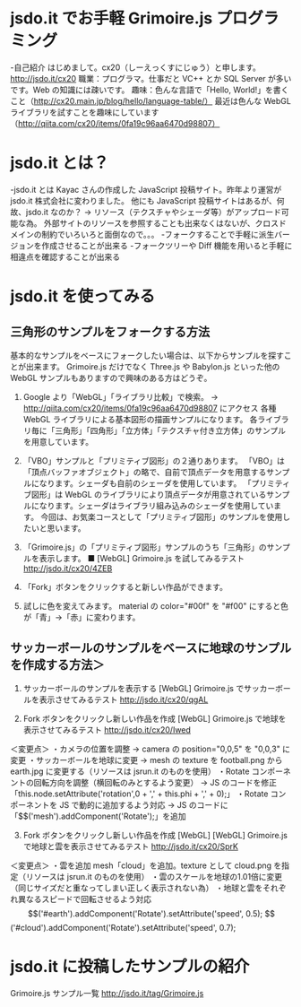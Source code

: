 ﻿# jsdo.it でお手軽 Grimoire.js プログラミング

-自己紹介
  はじめまして。cx20（しーえっくすにじゅう）と申します。
  http://jsdo.it/cx20
  職業：プログラマ。仕事だと VC++ とか SQL Server が多いです。Web の知識には疎いです。
  趣味：色んな言語で「Hello, World!」を書くこと（http://cx20.main.jp/blog/hello/language-table/）
        最近は色んな WebGL ライブラリを試すことを趣味にしています（http://qiita.com/cx20/items/0fa19c96aa6470d98807）

# jsdo.it とは？

-jsdo.it とは
  Kayac さんの作成した JavaScript 投稿サイト。昨年より運営が jsdo.it 株式会社に変わりました。
  他にも JavaScript 投稿サイトはあるが、何故、jsdo.it なのか？
  → リソース（テクスチャやシェーダ等）がアップロード可能な為。
     外部サイトのリソースを参照することも出来なくはないが、クロスドメインの制約でいろいろと面倒なので。。。
-フォークすることで手軽に派生バージョンを作成させることが出来る
-フォークツリーや Diff 機能を用いると手軽に相違点を確認することが出来る

# jsdo.it を使ってみる

## 三角形のサンプルをフォークする方法
基本的なサンプルをベースにフォークしたい場合は、以下からサンプルを探すことが出来ます。
Grimoire.js だけでなく Three.js や Babylon.js といった他の WebGL サンプルもありますので興味のある方はどうぞ。

1. Google より「WebGL」「ライブラリ比較」で検索。
   → http://qiita.com/cx20/items/0fa19c96aa6470d98807 にアクセス
      各種 WebGL ライブラリによる基本図形の描画サンプルになります。
    各ライブラリ毎に「三角形」「四角形」「立方体」「テクスチャ付き立方体」のサンプルを用意しています。

2. 「VBO」サンプルと「プリミティブ図形」の２通りあります。
   「VBO」は「頂点バッファオブジェクト」の略で、自前で頂点データを用意するサンプルになります。シェーダも自前のシェーダを使用しています。
   「プリミティブ図形」は WebGL のライブラリにより頂点データが用意されているサンプルになります。シェーダはライブラリ組み込みのシェーダを使用しています。
   今回は、お気楽コースとして「プリミティブ図形」のサンプルを使用したいと思います。

3. 「Grimoire.js」の「プリミティブ図形」サンプルのうち「三角形」のサンプルを表示します。
    ■ [WebGL] Grimoire.js を試してみるテスト
    http://jsdo.it/cx20/4ZEB

4. 「Fork」ボタンをクリックすると新しい作品ができます。

5. 試しに色を変えてみます。
   material の color="#00f" を "#f00" にすると色が「青」→「赤」に変わります。

## サッカーボールのサンプルをベースに地球のサンプルを作成する方法＞
1. サッカーボールのサンプルを表示する
   [WebGL] Grimoire.js でサッカーボールを表示させてみるテスト
   http://jsdo.it/cx20/qgAL

2. Fork ボタンをクリックし新しい作品を作成
   [WebGL] Grimoire.js で地球を表示させてみるテスト
   http://jsdo.it/cx20/Iwed
   
  ＜変更点＞
  ・カメラの位置を調整
    → camera の position="0,0,5" を "0,0,3" に変更
  ・サッカーボールを地球に変更
    → mesh の texture を football.png から earth.jpg に変更する（リソースは jsrun.it のものを使用）
  ・Rotate コンポーネントの回転方向を調整（横回転のみとするよう変更）
    → JS のコードを修正「this.node.setAttribute('rotation',0 + ',' + this.phi + ',' + 0);」
  ・Rotate コンポーネントを JS で動的に追加するよう対応
    → JS のコードに「$$('mesh').addComponent('Rotate');」を追加

3. Fork ボタンをクリックし新しい作品を作成
   [WebGL] [WebGL] Grimoire.js で地球と雲を表示させてみるテスト
   http://jsdo.it/cx20/SprK
  
  ＜変更点＞
  ・雲を追加
    mesh「cloud」を追加。texture として cloud.png を指定（リソースは jsrun.it のものを使用）
  ・雲のスケールを地球の1.01倍に変更（同じサイズだと重なってしまい正しく表示されない為）
    <mesh id="earth" position="0,0,0" geometry="sphere" scale="1.00" texture="http://jsrun.it/assets/U/L/K/7/ULK7v.jpg"/> <!-- earth.jpg -->
    <mesh id="cloud" position="0,0,0" geometry="sphere" scale="1.01" texture="http://jsrun.it/assets/M/d/h/b/Mdhb8.png"/> <!-- cloud.png -->
  ・地球と雲をそれぞれ異なるスピードで回転させるよう対応
    $$('#earth').addComponent('Rotate').setAttribute('speed', 0.5);
    $$('#cloud').addComponent('Rotate').setAttribute('speed', 0.7);

# jsdo.it に投稿したサンプルの紹介

Grimoire.js サンプル一覧
http://jsdo.it/tag/Grimoire.js

